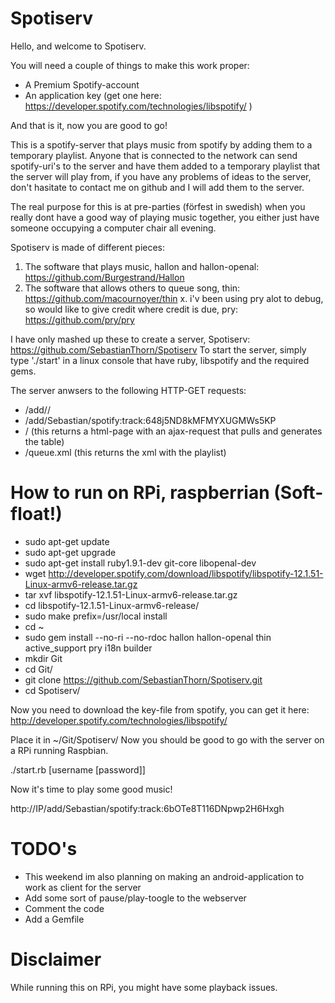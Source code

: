 Spotiserv
=========

Hello, and welcome to Spotiserv.

You will need a couple of things to make this work proper:
  * A Premium Spotify-account
  * An application key (get one here: https://developer.spotify.com/technologies/libspotify/ )

And that is it, now you are good to go!

This is a spotify-server that plays music from spotify by adding them to a temporary playlist.
Anyone that is connected to the network can send spotify-uri's to the server and have them added
to a temporary playlist that the server will play from, if you have any problems of ideas to the
server, don't hasitate to contact me on github and I will add them to the server.

The real purpose for this is at pre-parties (förfest in swedish) when you really dont have a good
way of playing music together, you either just have someone occupying a computer chair all evening.

Spotiserv is made of different pieces:
1. The software that plays music, hallon and hallon-openal: https://github.com/Burgestrand/Hallon
2. The software that allows others to queue song, thin: https://github.com/macournoyer/thin
x. i'v been using pry alot to debug, so would like to give credit where credit is due, pry: https://github.com/pry/pry

I have only mashed up these to create a server, Spotiserv: https://github.com/SebastianThorn/Spotiserv
To start the server, simply type './start' in a linux console that have ruby, libspotify and the required gems.

The server anwsers to the following HTTP-GET requests:
  * /add/<USER>/<SPOTIFY-URI>
  * /add/Sebastian/spotify:track:648j5ND8kMFMYXUGMWs5KP
  * / (this returns a html-page with an ajax-request that pulls and generates the table)
  * /queue.xml (this returns the xml with the playlist)


How to run on RPi, raspberrian (Soft-float!)
============================================
  * sudo apt-get update
  * sudo apt-get upgrade
  * sudo apt-get install ruby1.9.1-dev git-core libopenal-dev
  * wget http://developer.spotify.com/download/libspotify/libspotify-12.1.51-Linux-armv6-release.tar.gz
  * tar xvf libspotify-12.1.51-Linux-armv6-release.tar.gz
  * cd libspotify-12.1.51-Linux-armv6-release/
  * sudo make prefix=/usr/local install
  * cd ~
  * sudo gem install --no-ri --no-rdoc hallon hallon-openal thin active_support pry i18n builder
  * mkdir Git
  * cd Git/
  * git clone https://github.com/SebastianThorn/Spotiserv.git
  * cd Spotiserv/

Now you need to download the key-file from spotify, you can get it here: http://developer.spotify.com/technologies/libspotify/

Place it in ~/Git/Spotiserv/ Now you should be good to go with the server on a RPi running Raspbian.

./start.rb [username [password]]

Now it's time to play some good music!

http://IP/add/Sebastian/spotify:track:6bOTe8T116DNpwp2H6Hxgh


TODO's
======
  * This weekend im also planning on making an android-application to work as client for the server
  * Add some sort of pause/play-toogle to the webserver
  * Comment the code
  * Add a Gemfile

Disclaimer
==========
While running this on RPi, you might have some playback issues.
